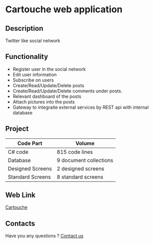 # Cartouche web application

## Description

Twitter like social network

## Functionality

- Register user in the social network
- Edit user information
- Subscribe on users
- Create/Read/Update/Delete posts
- Create/Read/Update/Delete comments under posts.
- Relevant dashboard of the posts
- Attach pictures into the posts
- Gateway to integraite external services by REST api with internal database

## Project

| Code Part  | Volume |
| ------------- | ------------- |
| C# code  | 815 code lines  |
| Database  | 9 document collections  |
| Designed Screens  | 2 designed screens  |
| Standard Screens  | 8 standard screens  |

## Web Link

[Cartouche](https://fraplat.tech/mars/Cartouche)

## Contacts

Have you any questions ? [Contact us](mailto:learn.fractal@gmail.com)

